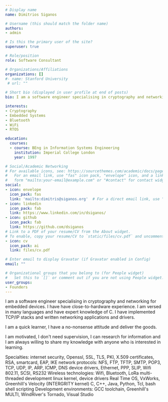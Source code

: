 ```yaml
---
# Display name
name: Dimitrios Siganos

# Username (this should match the folder name)
authors:
- admin

# Is this the primary user of the site?
superuser: true

# Role/position
role: Software Consultant

# Organizations/Affiliations
organizations: []
#- name: Stanford University
 # url: ""

# Short bio (displayed in user profile at end of posts)
bio: I am a software engineer specialising in cryptography and networking for embedded devices.

interests:
- Cryptography
- Embedded Systems
- Bluetooth
- WiFi
- RTOS

education:
  courses:
  - course: BEng in Information Systems Engineering
    institution: Imperial College London
    year: 1997

# Social/Academic Networking
# For available icons, see: https://sourcethemes.com/academic/docs/page-builder/#icons
#   For an email link, use "fas" icon pack, "envelope" icon, and a link in the
#   form "mailto:your-email@example.com" or "#contact" for contact widget.
social:
- icon: envelope
  icon_pack: fas
  link: 'mailto:dimitris@siganos.org'  # For a direct email link, use "mailto:example@example.com".
- icon: linkedin
  icon_pack: fab
  link: https://www.linkedin.com/in/dsiganos/
- icon: github
  icon_pack: fab
  link: https://github.com/dsiganos
# Link to a PDF of your resume/CV from the About widget.
# To enable, copy your resume/CV to `static/files/cv.pdf` and uncomment the lines below.
- icon: cv
  icon_pack: ai
  link: files/cv.pdf

# Enter email to display Gravatar (if Gravatar enabled in Config)
email: ""

# Organizational groups that you belong to (for People widget)
#   Set this to `[]` or comment out if you are not using People widget.
user_groups:
- Founders
---
```


I am a software engineer specialising in cryptography and networking for embedded devices. I have have close-to-hardware experience. I am versed in many languages and have expert knowledge of C. I have implemented TCP/IP stacks and written networking applications and drivers.

I am a quick learner, I have a no-nonsense attitude and deliver the goods.

I am motivated, I don't need supervision, I can research for information and I am always willing to share my knowledge with anyone who is interested in learning.

Specialties: internet security, Openssl, SSL, TLS, PKI, X.509 certificates, RSA, smartcard, EAP, IKE
network protocols: NFS, FTP, TFTP, SMTP, POP3, TCP, UDP, IP, ARP, ICMP, DNS
device drivers, Ethernet, PPP, SLIP, Wifi 802.11, SCSI, RS232
Wireless technologies: Wifi, Bluetooth, LoRa
multi-threaded development
linux kernel, device drivers
Real Time OS, VxWorks, Greenhill's Velocity (INTERGRITY kernel)
C, C++, Java, Python, Tcl, bash shell scripting
Development environments: GCC toolchain, Greenhill's MULTI, WindRiver's Tornado, Visual Studio